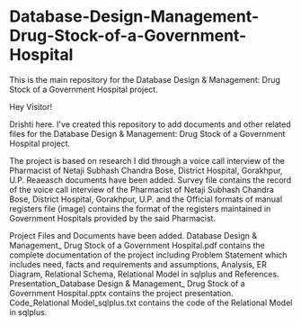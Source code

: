 # Database-Design-Management-Drug-Stock-of-a-Government-Hospital
This is the main repository for the Database Design &amp; Management: Drug Stock of a Government Hospital project.

Hey Visitor!

Drishti here.
I've created this repository to add documents and other related files for the Database Design &amp; Management: Drug Stock of a Government Hospital project.

The project is based on research I did through a voice call interview of the Pharmacist of Netaji Subhash Chandra Bose, District Hospital, Gorakhpur, U.P. Reaeasch documents have been added. Survey file contains the record of the voice call interview of the Pharmacist of Netaji Subhash Chandra Bose, District Hospital, Gorakhpur, U.P. and the Official formats of manual registers file (image) contains the format of the registers maintained in Government Hospitals provided by the said Pharmacist.

Project Files and Documents have been added.
Database Design & Management_ Drug Stock of a Government Hospital.pdf contains the complete documentation of the project including Problem Statement which includes need, facts and requirements and assumptions, Analysis, ER Diagram, Relational Schema, Relational Model in sqlplus and References.
Presentation_Database Design & Management_ Drug Stock of a Government Hospital.pptx contains the project presentation.
Code_Relational Model_sqlplus.txt contains the code of the Relational Model in sqlplus.
